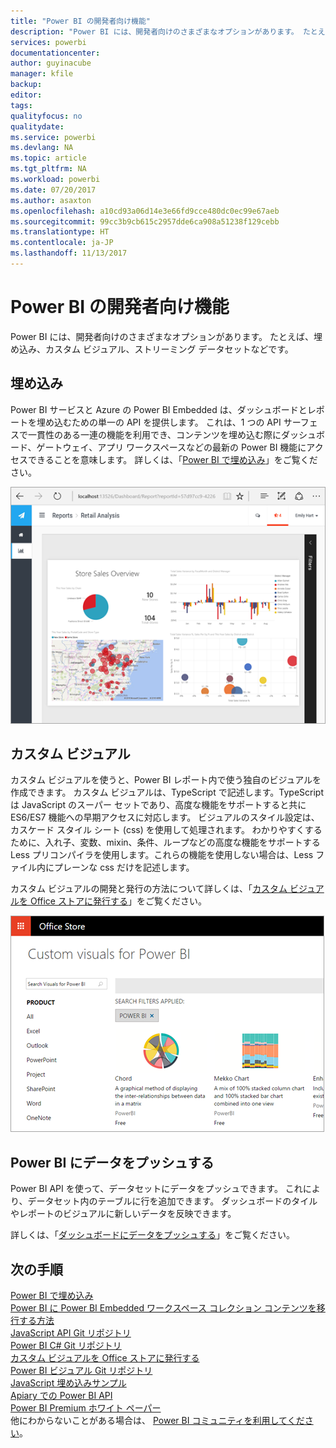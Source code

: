 ```yaml
---
title: "Power BI の開発者向け機能"
description: "Power BI には、開発者向けのさまざまなオプションがあります。 たとえば、埋め込み、カスタム ビジュアル、ストリーミング データセットなどです。"
services: powerbi
documentationcenter: 
author: guyinacube
manager: kfile
backup: 
editor: 
tags: 
qualityfocus: no
qualitydate: 
ms.service: powerbi
ms.devlang: NA
ms.topic: article
ms.tgt_pltfrm: NA
ms.workload: powerbi
ms.date: 07/20/2017
ms.author: asaxton
ms.openlocfilehash: a10cd93a06d14e3e66fd9cce480dc0ec99e67aeb
ms.sourcegitcommit: 99cc3b9cb615c2957dde6ca908a51238f129cebb
ms.translationtype: HT
ms.contentlocale: ja-JP
ms.lasthandoff: 11/13/2017
---
```

# <a name="what-can-developers-do-with-power-bi"></a>Power BI の開発者向け機能
Power BI には、開発者向けのさまざまなオプションがあります。 たとえば、埋め込み、カスタム ビジュアル、ストリーミング データセットなどです。

## <a name="embedding"></a>埋め込み
Power BI サービスと Azure の Power BI Embedded は、ダッシュボードとレポートを埋め込むための単一の API を提供します。 これは、1 つの API サーフェスで一貫性のある一連の機能を利用でき、コンテンツを埋め込む際にダッシュボード、ゲートウェイ、アプリ ワークスペースなどの最新の Power BI 機能にアクセスできることを意味します。 詳しくは、「[Power BI で埋め込み](embedding.md)」をご覧ください。

![](media/what-can-you-do/powerbi-embed-sample.png)

## <a name="custom-visuals"></a>カスタム ビジュアル
カスタム ビジュアルを使うと、Power BI レポート内で使う独自のビジュアルを作成できます。 カスタム ビジュアルは、TypeScript で記述します。TypeScript は JavaScript のスーパー セットであり、高度な機能をサポートすると共に ES6/ES7 機能への早期アクセスに対応します。 ビジュアルのスタイル設定は、カスケード スタイル シート (css) を使用して処理されます。 わかりやすくするために、入れ子、変数、mixin、条件、ループなどの高度な機能をサポートする Less プリコンパイラを使用します。これらの機能を使用しない場合は、Less ファイル内にプレーンな css だけを記述します。

カスタム ビジュアルの開発と発行の方法について詳しくは、「[カスタム ビジュアルを Office ストアに発行する](office-store.md)」をご覧ください。

![](media/what-can-you-do/powerbi-custom-visual-store.png)

## <a name="push-data-into-power-bi"></a>Power BI にデータをプッシュする
Power BI API を使って、データセットにデータをプッシュできます。 これにより、データセット内のテーブルに行を追加できます。 ダッシュボードのタイルやレポートのビジュアルに新しいデータを反映できます。

詳しくは、「[ダッシュボードにデータをプッシュする](walkthrough-push-data.md)」をご覧ください。

## <a name="next-steps"></a>次の手順
[Power BI で埋め込み](embedding.md)  
[Power BI に Power BI Embedded ワークスペース コレクション コンテンツを移行する方法](migrate-from-powerbi-embedded.md)  
[JavaScript API Git リポジトリ](https://github.com/Microsoft/PowerBI-JavaScript)  
[Power BI C# Git リポジトリ](https://github.com/Microsoft/PowerBI-CSharp)  
[カスタム ビジュアルを Office ストアに発行する](office-store.md)  
[Power BI ビジュアル Git リポジトリ](https://github.com/Microsoft/PowerBI-visuals)  
[JavaScript 埋め込みサンプル](https://microsoft.github.io/PowerBI-JavaScript/demo/)  
[Apiary での Power BI API](http://docs.powerbi.apiary.io/#)  
[Power BI Premium ホワイト ペーパー](https://aka.ms/pbipremiumwhitepaper)  
他にわからないことがある場合は、 [Power BI コミュニティを利用してください](http://community.powerbi.com/)。

